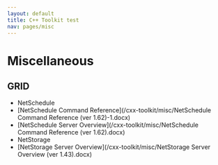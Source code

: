 ```yaml
---
layout: default
title: C++ Toolkit test
nav: pages/misc
---
```


Miscellaneous
===============================

GRID
-------------------------------
-   NetSchedule
  -   [NetSchedule Command Reference](/cxx-toolkit/misc/NetSchedule Command Reference (ver 1.62)-1.docx)
  -   [NetSchedule Server Overview](/cxx-toolkit/misc/NetSchedule Command Reference (ver 1.62).docx)
-   NetStorage
  -   [NetStorage Server Overview](/cxx-toolkit/misc/NetStorage Server Overview (ver 1.43).docx)
